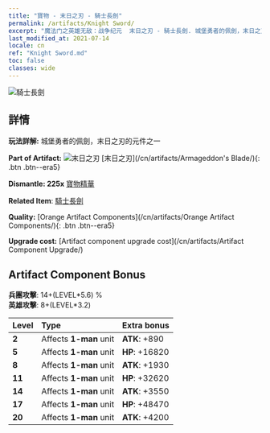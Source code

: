 ```yaml
---
title: "寶物 - 末日之刃 - 騎士長劍"
permalink: /artifacts/Knight Sword/
excerpt: "魔法门之英雄无敌：战争纪元  末日之刃 - 騎士長劍. 城堡勇者的佩劍，末日之刃的元件之一"
last_modified_at: 2021-07-14
locale: cn
ref: "Knight Sword.md"
toc: false
classes: wide
---
```


 ![騎士長劍](/images/t/artifact_40441.png)



## 詳情

 **玩法詳解:** 城堡勇者的佩劍，末日之刃的元件之一

 **Part of Artifact:** ![末日之刃](/images/t/icon_artifact_44.png) [末日之刃](/cn/artifacts/Armageddon's Blade/){: .btn .btn--era5}

 **Dismantle: 225x** [寶物精華](/cn/Items/con_905/)

 **Related Item**: [騎士長劍](/cn/Items/art_166/)

 **Quality:** [Orange Artifact Components](/cn/artifacts/Orange Artifact Components/){: .btn .btn--era5}

 **Upgrade cost:** [Artifact component upgrade cost](/cn/artifacts/Artifact Component Upgrade/)

## Artifact Component Bonus

  **兵團攻擊**: 14+(LEVEL\*5.6) %<br/>**英雄攻擊**: 8+(LEVEL\*3.2)

  |  Level  | Type |    Extra bonus  | 
  |:--------|:-----|:----------------| 
  | **2** | Affects **1-man** unit | **ATK**: +890 | 
  | **5** | Affects **1-man** unit | **HP**: +16820 | 
  | **8** | Affects **1-man** unit | **ATK**: +1930 | 
  | **11** | Affects **1-man** unit | **HP**: +32620 | 
  | **14** | Affects **1-man** unit | **ATK**: +3550 | 
  | **17** | Affects **1-man** unit | **HP**: +48470 | 
  | **20** | Affects **1-man** unit | **ATK**: +4200 | 
